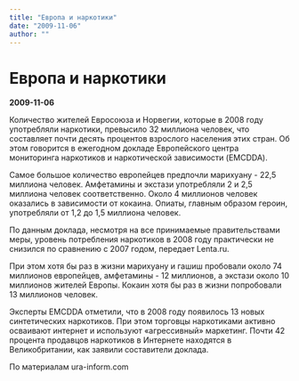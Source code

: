 ```yaml
---
title: "Европа и наркотики"
date: "2009-11-06"
author: ""
---
```


# Европа и наркотики

**2009-11-06** 

Количество жителей Евросоюза и Норвегии, которые в 2008 году употребляли наркотики, превысило 32 миллиона человек, что составляет почти десять процентов взрослого населения этих стран. Об этом говорится в ежегодном докладе Европейского центра мониторинга наркотиков и наркотической зависимости (EMCDDA).

Самое большое количество европейцев предпочли марихуану - 22,5 миллиона человек. Амфетамины и экстази употребляли 2 и 2,5 миллиона человек соответственно. Около 4 миллионов человек оказались в зависимости от кокаина. Опиаты, главным образом героин, употребляли от 1,2 до 1,5 миллиона человек.

По данным доклада, несмотря на все принимаемые правительствами меры, уровень потребления наркотиков в 2008 году практически не снизился по сравнению с 2007 годом, передает Lenta.ru.

При этом хотя бы раз в жизни марихуану и гашиш пробовали около 74 миллионов европейцев, амфетамины - 12 миллионов, а экстази около 10 миллионов жителей Европы. Кокаин хотя бы раз в жизни попробовали 13 миллионов человек.

Эксперты EMCDDA отметили, что в 2008 году появилось 13 новых синтетических наркотиков. При этом торговцы наркотиками активно осваивают интернет и используют «агрессивный» маркетинг. Почти 42 процента продавцов наркотиков в Интернете находятся в Великобритании, как заявили составители доклада.

По материалам ura-inform.com